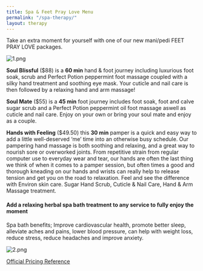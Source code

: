 ```yaml
---
title: Spa & Feet Pray Love Menu
permalink: "/spa-therapy/"
layout: therapy
---
```


Take an extra moment for yourself with one of our new mani/pedi FEET PRAY LOVE packages.  

![1.png](/uploads/1.png)

**Soul Blissful** (\$88) is a **60 min** hand & foot journey including luxurious foot soak, scrub and Perfect Potion peppermint foot massage coupled with a silky hand treatment and soothing eye mask. Your cuticle and nail care is then followed by a relaxing hand and arm massage!

**Soul Mate** (\$55) is a **45 min** foot journey includes foot soak, foot and calve sugar scrub and a Perfect Potion peppermint oil foot massage aswell as cuticle and nail care. Enjoy on your own or bring your soul mate and enjoy as a couple.

**Hands with Feeling** (\$49.50) this **30 min** pamper is a quick and easy way to add a little well-deserved ‘me’ time into an otherwise busy schedule. Our pampering hand massage is both soothing and relaxing, and a great way to nourish sore or overworked joints. From repetitive strain from regular computer use to everyday wear and tear, our hands are often the last thing we think of when it comes to a pamper session, but often times a good and thorough kneading on our hands and wrists can really help to release tension and get you on the road to relaxation. Feel and see the difference with Environ skin care. Sugar Hand Scrub, Cuticle & Nail Care, Hand & Arm Massage treatment.

<script src="https://widgets.mindbodyonline.com/javascripts/healcode.js" type="text/javascript"></script>

<healcode-widget data-type="appointments" data-widget-partner="object" data-widget-id="1f3850248a4" data-widget-version="0" ></healcode-widget>

#### Add a relaxing herbal spa bath treatment to any service to fully enjoy the moment

Spa bath benefits; Improve cardiovascular health, promote better sleep, alleviate aches and pains, lower blood pressure, can help with weight loss, reduce stress, reduce headaches and improve anxiety.

![2.png](/uploads/2.png)

<div class='container bg-light my-4 p-4'>
<healcode-widget data-type="appointments" data-widget-partner="object" data-widget-id="1f3696348a4" data-widget-version="0"></healcode-widget>
</div>

<a href="/pricing-reference/">Official Pricing Reference</a>
